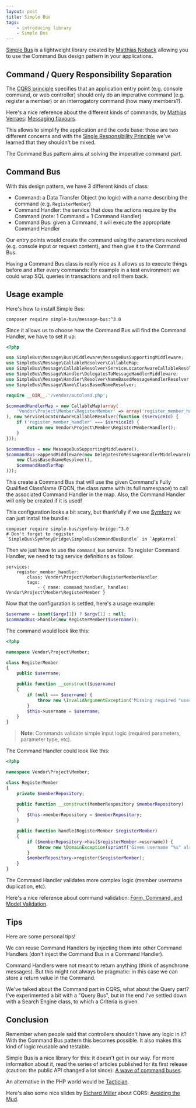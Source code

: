 ```yaml
---
layout: post
title: Simple Bus
tags:
    - introducing library
    - Simple Bus
---
```


[Simple Bus](http://simplebus.github.io/MessageBus/) is a lightweight library
created by [Matthias Noback](https://twitter.com/matthiasnoback) allowing you to
use the Command Bus design pattern in your applications.

## Command / Query Responsibility Separation

The [CQRS principle](http://martinfowler.com/bliki/CQRS.html) specifies that an
application entry point (e.g. console command, or web controller) should only do
an imperative command (e.g. register a member) or an interrogatory command (how many members?).

Here's a nice reference about the different kinds of commands, by
[Mathias Verraes](https://twitter.com/mathiasverraes): [Messaging flavours](http://verraes.net/2015/01/messaging-flavours/).

This allows to simplify the application and the code base: those are two different
concerns and with the [Single Responsibility Principle](http://www.objectmentor.com/resources/articles/srp.pdf)
we've learned that they shouldn't be mixed.

The Command Bus pattern aims at solving the imperative command part.

## Command Bus

With this design pattern, we have 3 different kinds of class:

* Command: a Data Transfer Object (no logic) with a name describing the command (e.g. `RegisterMember`)
* Command Handler: the service that does the actions require by the Command (note: 1 Command =  1 Command Handler)
* Command Bus: given a Command, it will execute the appropriate Command Handler

Our entry points would create the command using the parameters received
(e.g. console input or request content), and then give it to the Command Bus.

Having a Command Bus class is really nice as it allows us to execute things before and
after every commands: for example in a test environment we could wrap SQL queries in transactions
and roll them back.

## Usage example

Here's how to install Simple Bus:

    composer require simple-bus/message-bus:^3.0

Since it allows us to choose how the Command Bus will find the Command Handler, we
have to set it up:

```php
<?php

use SimpleBus\Message\Bus\Middleware\MessageBusSupportingMiddleware;
use SimpleBus\Message\CallableResolver\CallableMap;
use SimpleBus\Message\CallableResolver\ServiceLocatorAwareCallableResolver;
use SimpleBus\Message\Handler\DelegatesToMessageHandlerMiddleware;
use SimpleBus\Message\Handler\Resolver\NameBasedMessageHandlerResolver;
use SimpleBus\Message\Name\ClassBasedNameResolver;

require __DIR__.'/vendor/autoload.php';

$commandHandlerMap = new CallableMap(array(
    'Vendor\Project\Member\RegisterMember' => array('register_member_handler', 'handle'),
), new ServiceLocatorAwareCallableResolver(function ($serviceId) {
    if ('register_member_handler' === $serviceId) {
        return new Vendor\Project\Member\RegisterMemberHandler();
    }
}));

$commandBus = new MessageBusSupportingMiddleware();
$commandBus->appendMiddleware(new DelegatesToMessageHandlerMiddleware(new NameBasedMessageHandlerResolver(
    new ClassBasedNameResolver(),
    $commandHandlerMap
)));
```

This create a Command Bus that will use the given Command's Fully Qualified ClassName
(FQCN, the class name with its full namespace) to call the associated Command Handler
in the map. Also, the Command Handler will only be created if it is used!

This configuration looks a bit scary, but thankfully if we use [Symfony](http://symfony.com/)
we can just install the bundle:

    composer require simple-bus/symfony-bridge:^3.0
    # Don't forget to register `SimpleBus\SymfonyBridge\SimpleBusCommandBusBundle` in `AppKernel`

Then we just have to use the `command_bus` service. To register Command Handler, we
need to tag service definitions as follow:

```
services:
    register_member_handler:
        class: Vendor\Project\Member\RegisterMemberHandler
        tags:
            - { name: command_handler, handles: Vendor\Project\Member\RegisterMember }
```

Now that the configuration is settled, here's a usage example:

```php
$username = isset($argv[1]) ? $argv[1] : null;
$commandBus->handle(new RegisterMember($username));
```

The command would look like this:

```php
<?php

namespace Vendor\Project\Member;

class RegisterMember
{
    public $username;

    public function __construct($username)
    {
        if (null === $username) {
            throw new \InvalidArgumentException('Missing required "username" parameter');
        }
        $this->username = $username;
    }
}
```

> **Note**: Commands validate simple input logic (required parameters, parameter type, etc).

The Command Handler could look like this:

```php
<?php

namespace Vendor\Project\Member;

class RegisterMember
{
    private $memberRepository;

    public function __construct(MemberRespository $memberRepository)
    {
        $this->memberRepository = $memberRepository;
    }

    public function handle(RegisterMember $registerMember)
    {
        if ($memberRepository->has($registerMember->username)) {
            throw new \DomainException(sprintf('Given username "%s" already exists, and duplicates are not allowed', $registerMember->username));
        }
        $memberRepository->register($registerMember);
    }
}
```

The Command Handler validates more complex logic (member username duplication, etc).

Here's a nice reference about command validation: [Form, Command, and Model Validation](http://verraes.net/2015/02/form-command-model-validation/).

## Tips

Here are some personal tips!

We can reuse Command Handlers by injecting them into other Command Handlers
(don't inject the Command Bus in a Command Handler).

Command Handlers were not meant to return anything (think of asynchrone messages).
But this might not always be pragmatic: in this case we can store a return value in the Command.

We've talked about the Command part in CQRS, what about the Query part?
I've experimented a bit with a "Query Bus", but in the end I've settled down with
a Search Engine class, to which a Criteria is given.

## Conclusion

Remember when people said that controllers shouldn't have any logic in it?
With the Command Bus pattern this becomes possible.
It also makes this kind of logic reusable and testable.

Simple Bus is a nice library for this: it doesn't get in our way.
For more information about it, read the series of articles published for its first release
(caution: the public API changed a lot since): [A wave of command buses](http://php-and-symfony.matthiasnoback.nl/tags/SimpleBus/).

An alternative in the PHP world would be [Tactician](http://tactician.thephpleague.com/).

Here's also some nice slides by [Richard Miller](https://twitter.com/mr_r_miller)
about CQRS: [Avoiding the Mud](https://speakerdeck.com/richardmiller/avoiding-the-mud).
